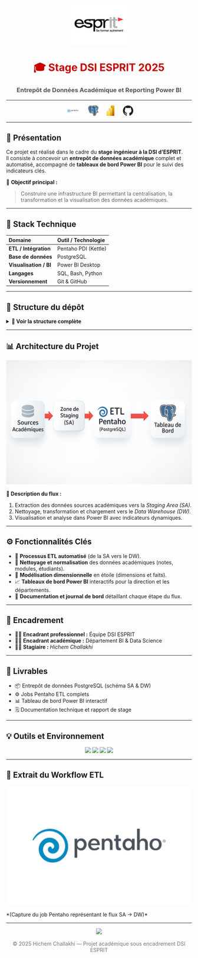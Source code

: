 ﻿<!-- 🌐 README professionnel - Projet de Stage DSI ESPRIT (style rouge & gris) -->

<p align="center">
  <img src="docs/images/esprit-logo.png" alt="Logo ESPRIT" width="160">
</p>


<h1 align="center" style="color:#c80000;">🎓 Stage DSI ESPRIT 2025</h1>
<h3 align="center" style="color:#555;">Entrepôt de Données Académique et Reporting Power BI</h3>

---

<p align="center">
  <img src="docs/images/pentaho.png" alt="Pentaho" height="28">
  &nbsp;&nbsp;&nbsp;
  <img src="docs/images/postgresql.png" alt="PostgreSQL" height="28">
  &nbsp;&nbsp;&nbsp;
  <img src="docs/images/powerbi.png" alt="Power BI" height="28">
  &nbsp;&nbsp;&nbsp;
  <img src="docs/images/github.png" alt="GitHub" height="28">
</p>

---

## 🧠 Présentation

Ce projet est réalisé dans le cadre du **stage ingénieur à la DSI d’ESPRIT**.  
Il consiste à concevoir un **entrepôt de données académique** complet et automatisé, accompagné de **tableaux de bord Power BI** pour le suivi des indicateurs clés.

🎯 **Objectif principal :**
> Construire une infrastructure BI permettant la centralisation, la transformation et la visualisation des données académiques.

---

## 🧰 Stack Technique

| Domaine | Outil / Technologie |
|:--|:--|
| **ETL / Intégration** | Pentaho PDI (Kettle) |
| **Base de données** | PostgreSQL |
| **Visualisation / BI** | Power BI Desktop |
| **Langages** | SQL, Bash, Python |
| **Versionnement** | Git & GitHub |

---

## 🧱 Structure du dépôt

<details>
<summary><b>📂 Voir la structure complète</b></summary>

<br>

```bash
stage-dsi-esprit-2025/
│
├── 🧩 pentaho/           # Jobs & Transformations (.ktr / .kjb)
├── 🗄️ sql/               # Scripts SQL (DDL, DML, vues, seeds)
├── 📊 powerbi/           # Rapports Power BI (.pbix)
├── 📚 docs/              # Journal de bord, schémas techniques, images
│   └── images/           # Logos, architecture, workflow
├── 📁 data/              # Jeux de données anonymisés
│
├── .gitignore
├── .gitattributes
└── README.md
```

</details>

---

## 📊 Architecture du Projet

<p align="center">
  <img src="docs/images/architecture.png" width="750" alt="Architecture du projet">
</p>

**🧩 Description du flux :**
1. Extraction des données sources académiques vers la *Staging Area (SA)*.  
2. Nettoyage, transformation et chargement vers le *Data Warehouse (DW)*.  
3. Visualisation et analyse dans Power BI avec indicateurs dynamiques.  

---

## ⚙️ Fonctionnalités Clés

- 🔄 **Processus ETL automatisé** (de la SA vers le DW).  
- 🧹 **Nettoyage et normalisation** des données académiques (notes, modules, étudiants).  
- 🧩 **Modélisation dimensionnelle** en étoile (dimensions et faits).  
- 📈 **Tableaux de bord Power BI** interactifs pour la direction et les départements.  
- 🧾 **Documentation et journal de bord** détaillant chaque étape du flux.  

---

## 🤝 Encadrement

- 👨‍💼 **Encadrant professionnel :** Équipe DSI ESPRIT  
- 👨‍🏫 **Encadrant académique :** Département BI & Data Science  
- 👨‍💻 **Stagiaire :** *Hichem Challakhi*

---

## 🏁 Livrables

- 📦 Entrepôt de données PostgreSQL (schéma SA & DW)  
- ⚙️ Jobs Pentaho ETL complets  
- 📊 Tableau de bord Power BI interactif  
- 🗒️ Documentation technique et rapport de stage  

---

## 💡 Outils et Environnement

<p align="center">
  <img src="https://img.shields.io/badge/PostgreSQL-336791?style=for-the-badge&logo=postgresql&logoColor=white" />
  <img src="https://img.shields.io/badge/Pentaho%20PDI-orange?style=for-the-badge&logo=data:image/png;base64,iVBORw0KGgoAAAANSUhEUgAAAAoAAAAKCAYAAACNMs+9AAAAHElEQVQYV2NkQAP/GaIY/jNgQAcYBoYIg4HAAJ6UBQPw2zjUAAAAASUVORK5CYII=" />
  <img src="https://img.shields.io/badge/Power%20BI-F2C811?style=for-the-badge&logo=powerbi&logoColor=black" />
  <img src="https://img.shields.io/badge/GitHub-black?style=for-the-badge&logo=github&logoColor=white" />
</p>

---

## 🧾 Extrait du Workflow ETL

<p align="center">
  <img src="docs/images/pentaho.png" width="750" alt="Workflow Pentaho">
</p>
*(Capture du job Pentaho représentant le flux SA → DW)*

---

<p align="center">
  <img src="https://img.shields.io/badge/Made%20with%20❤️%20at-ESPRIT-c80000?style=for-the-badge" />
</p>

<p align="center" style="color:#777;">
  © 2025 Hichem Challakhi — Projet académique sous encadrement DSI ESPRIT
</p>
